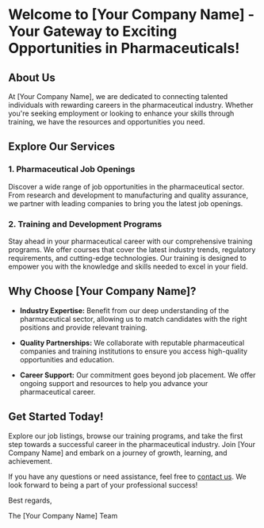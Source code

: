 # Welcome to [Your Company Name] - Your Gateway to Exciting Opportunities in Pharmaceuticals!

## About Us

At [Your Company Name], we are dedicated to connecting talented individuals with rewarding careers in the pharmaceutical industry. Whether you're seeking employment or looking to enhance your skills through training, we have the resources and opportunities you need.

## Explore Our Services

### 1. **Pharmaceutical Job Openings**

Discover a wide range of job opportunities in the pharmaceutical sector. From research and development to manufacturing and quality assurance, we partner with leading companies to bring you the latest job openings.

### 2. **Training and Development Programs**

Stay ahead in your pharmaceutical career with our comprehensive training programs. We offer courses that cover the latest industry trends, regulatory requirements, and cutting-edge technologies. Our training is designed to empower you with the knowledge and skills needed to excel in your field.

## Why Choose [Your Company Name]?

- **Industry Expertise:** Benefit from our deep understanding of the pharmaceutical sector, allowing us to match candidates with the right positions and provide relevant training.

- **Quality Partnerships:** We collaborate with reputable pharmaceutical companies and training institutions to ensure you access high-quality opportunities and education.

- **Career Support:** Our commitment goes beyond job placement. We offer ongoing support and resources to help you advance your pharmaceutical career.

## Get Started Today!

Explore our job listings, browse our training programs, and take the first step towards a successful career in the pharmaceutical industry. Join [Your Company Name] and embark on a journey of growth, learning, and achievement.

If you have any questions or need assistance, feel free to [contact us](#contact-us). We look forward to being a part of your professional success!

Best regards,

The [Your Company Name] Team
